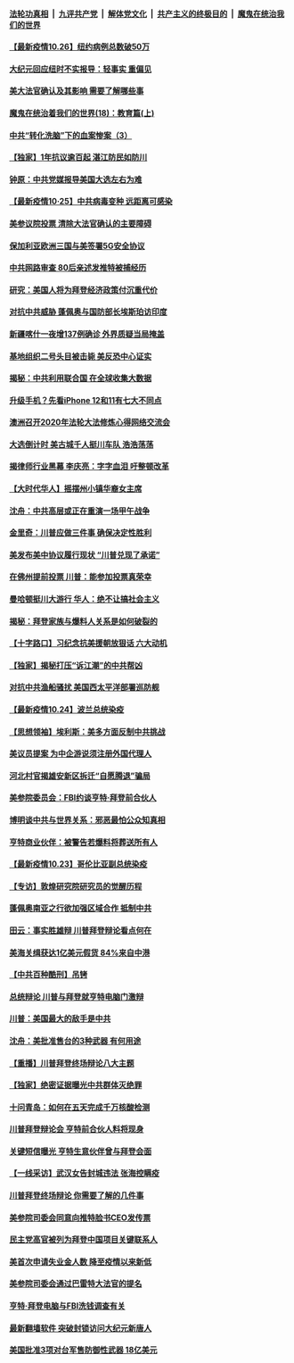 ####  [法轮功真相](../../../../basic/blob/master/README.md?t=10261802) &nbsp;|&nbsp; [九评共产党](../../../../9ping.md/blob/master/README.md?t=10261802) &nbsp;|&nbsp; [解体党文化](../../../../jtdwh.md/blob/master/README.md?t=10261802)  &nbsp;|&nbsp; [共产主义的终极目的](../../../../gczydzjmd.md/blob/master/README.md?t=10261802) &nbsp;|&nbsp; [魔鬼在统治我们的世界](../../../../mgztzwmdsj.md/blob/master/README.md?t=10261802) 

#### [【最新疫情10.26】纽约病例总数破50万](../pages/nf4514/n12498257.md?t=10261802) 

#### [大纪元回应纽时不实报导：轻事实 重偏见](../pages/nf4514/n12501780.md?t=10261802) 

#### [美大法官确认及其影响 需要了解哪些事](../pages/nf4514/n12501456.md?t=10261802) 

#### [魔鬼在统治着我们的世界(18)：教育篇(上)](../pages/nf4514/n10526970.md?t=10261802) 

#### [中共“转化洗脑”下的血案惨案（3）](../pages/nf4514/n12501394.md?t=10261802) 

#### [【独家】1年抗议逾百起 湛江防民如防川](../pages/nf4514/n12493565.md?t=10261802) 

#### [钟原：中共党媒报导美国大选左右为难](../pages/nf4514/n12501155.md?t=10261802) 

#### [【最新疫情10·25】中共病毒变种 远距离可感染](../pages/nf4514/n12485079.md?t=10261802) 

#### [美参议院投票 清除大法官确认的主要障碍](../pages/nf4514/n12501226.md?t=10261802) 

#### [保加利亚欧洲三国与美签署5G安全协议](../pages/nf4514/n12501135.md?t=10261802) 

#### [中共网路审查 80后亲述发推特被捕经历](../pages/nf4514/n12501132.md?t=10261802) 

#### [研究：美国人将为拜登经济政策付沉重代价](../pages/nf4514/n12500060.md?t=10261802) 

#### [对抗中共威胁 蓬佩奥与国防部长埃斯珀访印度](../pages/nf4514/n12500874.md?t=10261802) 

#### [新疆喀什一夜增137例确诊 外界质疑当局掩盖](../pages/nf4514/n12500493.md?t=10261802) 

#### [基地组织二号头目被击毙 美反恐中心证实](../pages/nf4514/n12500768.md?t=10261802) 

#### [揭秘：中共利用联合国 在全球收集大数据](../pages/nf4514/n12483390.md?t=10261802) 

#### [升级手机？先看iPhone 12和11有七大不同点](../pages/nf4514/n12492748.md?t=10261802) 

#### [澳洲召开2020年法轮大法修炼心得网络交流会](../pages/nf4514/n12499709.md?t=10261802) 

#### [大选倒计时 美古城千人挺川车队 浩浩荡荡](../pages/nf4514/n12499963.md?t=10261802) 

#### [揭律师行业黑幕 李庆亮：字字血泪 吁整顿改革](../pages/nf4514/n12499583.md?t=10261802) 

#### [【大时代华人】摇摆州小镇华裔女主席](../pages/nf4514/n12497597.md?t=10261802) 

#### [沈舟：中共高层或正在重演一场甲午战争](../pages/nf4514/n12499239.md?t=10261802) 

#### [金里奇：川普应做三件事 确保决定性胜利](../pages/nf4514/n12499341.md?t=10261802) 

#### [美发布美中协议履行现状 “川普兑现了承诺”](../pages/nf4514/n12499298.md?t=10261802) 

#### [在佛州提前投票 川普：能参加投票真荣幸](../pages/nf4514/n12499173.md?t=10261802) 

#### [曼哈顿挺川大游行 华人：绝不让搞社会主义](../pages/nf4514/n12495020.md?t=10261802) 

#### [揭秘：拜登家族与爆料人关系是如何破裂的](../pages/nf4514/n12498279.md?t=10261802) 

#### [【十字路口】习纪念抗美援朝放狠话 六大动机](../pages/nf4514/n12498169.md?t=10261802) 

#### [【独家】揭秘打压“诉江潮”的中共帮凶](../pages/nf4514/n12426629.md?t=10261802) 

#### [对抗中共渔船骚扰 美国西太平洋部署巡防舰](../pages/nf4514/n12498705.md?t=10261802) 

#### [【最新疫情10.24】波兰总统染疫](../pages/nf4514/n12498329.md?t=10261802) 

#### [【思想领袖】埃利斯：美多方面反制中共挑战](../pages/nf4514/n12445922.md?t=10261802) 

#### [美议员提案 为中企游说须注册外国代理人](../pages/nf4514/n12498034.md?t=10261802) 

#### [河北村官揭雄安新区拆迁“自愿腾退”骗局](../pages/nf4514/n12494947.md?t=10261802) 

#### [美参院委员会：FBI约谈亨特‧拜登前合伙人](../pages/nf4514/n12497554.md?t=10261802) 

#### [博明谈中共与世界关系：邪恶最怕公众知真相](../pages/nf4514/n12497540.md?t=10261802) 

#### [亨特商业伙伴：被警告若爆料将葬送所有人](../pages/nf4514/n12497416.md?t=10261802) 

#### [【最新疫情10.23】哥伦比亚副总统染疫](../pages/nf4514/n12495030.md?t=10261802) 

#### [【专访】敦煌研究院研究员的觉醒历程](../pages/nf4514/n12496954.md?t=10261802) 

#### [蓬佩奥南亚之行欲加强区域合作 抵制中共](../pages/nf4514/n12496846.md?t=10261802) 

#### [田云：事实胜雄辩 川普拜登辩论看点何在](../pages/nf4514/n12496110.md?t=10261802) 

#### [美海关缉获达1亿美元假货 84%来自中港](../pages/nf4514/n12495384.md?t=10261802) 

#### [【中共百种酷刑】吊铐](../pages/nf4514/n12495099.md?t=10261802) 

#### [总统辩论 川普与拜登就亨特电脑门激辩](../pages/nf4514/n12495403.md?t=10261802) 

#### [川普：美国最大的敌手是中共](../pages/nf4514/n12495501.md?t=10261802) 

#### [沈舟：美批准售台的3种武器 有何用途](../pages/nf4514/n12494938.md?t=10261802) 

#### [【重播】川普拜登终场辩论八大主题](../pages/nf4514/n12476064.md?t=10261802) 

#### [【独家】绝密证据曝光中共群体灭绝罪](../pages/nf4514/n12476368.md?t=10261802) 

#### [十问青岛：如何在五天完成千万核酸检测](../pages/nf4514/n12495101.md?t=10261802) 

#### [川普拜登辩论会 亨特前合伙人料将现身](../pages/nf4514/n12495297.md?t=10261802) 

#### [关键短信曝光 亨特生意伙伴曾与拜登会面](../pages/nf4514/n12495043.md?t=10261802) 

#### [【一线采访】武汉女告封城违法 张海控瞒疫](../pages/nf4514/n12495048.md?t=10261802) 

#### [川普拜登终场辩论 你需要了解的几件事](../pages/nf4514/n12494694.md?t=10261802) 

#### [美参院司委会同意向推特脸书CEO发传票](../pages/nf4514/n12494730.md?t=10261802) 

#### [民主党高官被列为拜登中国项目关键联系人](../pages/nf4514/n12494728.md?t=10261802) 

#### [美首次申请失业金人数 降至疫情以来新低](../pages/nf4514/n12494345.md?t=10261802) 

#### [美参院司委会通过巴雷特大法官的提名](../pages/nf4514/n12494569.md?t=10261802) 

#### [亨特·拜登电脑与FBI洗钱调查有关](../pages/nf4514/n12494316.md?t=10261802) 

#### [最新翻墙软件 突破封锁访问大纪元新唐人](../pages/nf4514/n11971400.md?t=10261802) 

#### [美国批准3项对台军售防御性武器 18亿美元](../pages/nf4514/n12493768.md?t=10261802) 

